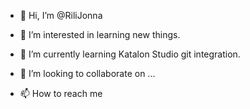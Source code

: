 - 👋 Hi, I’m @RiliJonna
- 👀 I’m interested in learning new things.
- 🌱 I’m currently learning Katalon Studio git integration.

- 💞️ I’m looking to collaborate on ...
- 📫 How to reach me 

<!---
RiliJonna/RiliJonna is a ✨ special ✨ repository because its `README.md` (this file) appears on your GitHub profile.
You can click the Preview link to take a look at your changes.
--->
